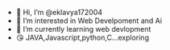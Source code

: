 - 👋 Hi, I’m @eklavya172004
- 👀 I’m interested in Web Develpoment and Ai
- 🌱 I’m currently learning web devlopment
- 😘  JAVA,Javascript,python,C...exploring
<!---
eklavya172004/eklavya172004 is a ✨ special ✨ repository because its `README.md` (this file) appears on your GitHub profile.
You can click the Preview link to take a look at your changes.
--->
